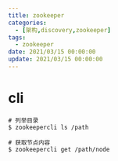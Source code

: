 ```yaml
---
title: zookeeper
categories: 
  - [架构,discovery,zookeeper]
tags:
  - zookeeper
date: 2021/03/15 00:00:00
update: 2021/03/15 00:00:00
---
```


# cli

```shell
# 列举目录
$ zookeepercli ls /path

# 获取节点内容
$ zookeepercli get /path/node
```


